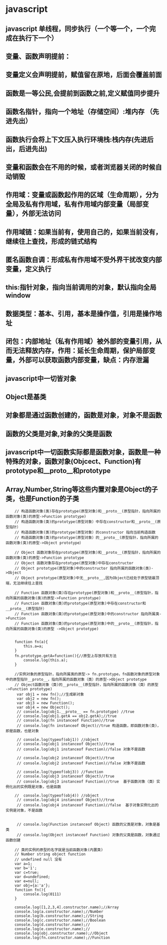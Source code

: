 # javascript
## javascript 单线程，同步执行（一个等一个，一个完成在执行下一个）  
## 变量、函数声明提前：  
## 变量定义会声明提前，赋值留在原地，后面会覆盖前面  
## 函数是一等公民,会提前到函数之前,定义赋值同步提升  
## 函数名指针，指向一个地址（存储空间）:堆内存 （先进先出）  
## 函数执行会将上下文压入执行环境栈:栈内存(先进后出，后进先出)  
## 变量和函数会在不用的时候，或者浏览器关闭的时候自动销毁  
## 作用域：变量或函数起作用的区域（生命周期），分为全局及私有作用域，私有作用域内部变量（局部变量），外部无法访问  
## 作用域链：如果当前有，使用自己的，如果当前没有，继续往上查找，形成的链式结构  
## 匿名函数自调：形成私有作用域不受外界干扰改变内部变量，定义执行  
## this:指针对象，指向当前调用的对象，默认指向全局window  
## 数据类型：基本、引用，基本是操作值，引用是操作地址  
## 闭包：内部地址（私有作用域）被外部的变量引用，从而无法释放内存，作用：延长生命周期，保护局部变量，外部可以获取函数内部变量，缺点：内存泄漏  

## javascript中一切皆对象  
## Object是基类  
## 对象都是通过函数创建的，函数是对象，对象不是函数  
## 函数的父类是对象,对象的父类是函数  
## javascript中一切函数实际都是函数对象，函数是一种特殊的对象，函数对象(Objcect、Function)有prototype和__proto__和prototype  
## Array,Number,String等这些内置对象是Object的子类，也是Function的子类  
		

		// 构造函数对象(类)存在prototype(原型对象)和__proto__(原型指针，指向所属的函数对象(类)的原型->Function prototype)
		// 构造函数对象(类)的prototype(原型对象）中存在constructor和__proto__(原型指针）
		// 构造函数对象(类)的prototype(原型对象）的constructor 指向当前构造函数
		// 构造函数对象(类)的prototype(原型对象）的__proto__(原型指针，指向所属的函数对象(类)的原型->Object prototype）
	 
		// Object 函数对象存在prototype(原型对象)和__proto__(原型指针，指向所属的函数对象(类)的原型->Function prototype
		// Object 函数对象存在prototype(原型对象)中存在constructor
		// Object prototype(原型对象)中的constructor 指向所属的函数对象(类)->Object
		// Object prototype(原型对象)中无__proto__,因为Object已经处于原型链最顶端，无法继续往上查找

		// Function 函数对象(类)存在prototype(原型对象)和__proto__(原型指针，指向所属的函数对象(类)的原型->Function prototype)
		// Function 函数对象(类)的prototype(原型对象)中存在constructor和__proto__(原型指针）
		// Function 函数对象(类)的prototype(原型对象)中的constructor 指向所属类->Function
		// Function 函数对象(类)的prototype(原型对象)中的__proto__(原型指针，指向所属的函数对象(类)的原型 ->Object prototype)

		
		function fn(a){
			this.a=a;
		}
		fn.prototype.getA=function(){//原型上存放共有方法
			console.log(this.a);
		}

		//实例对象的原型指针，指向所属类的原型-> fn.prototype，fn函数对象的原型对象中的原型指针__proto__，指向所属的函数对象（类）的原型->Object prototype
		// Object函数对象（类)的__proto__(原型指针，指向所属的函数对象（类）的原型 ->Function prototype)
		 var obj1 = new fn();//生成新对象
		 var obj2 = new fn();
		 var obj3 = new Function();
		 var obj4 = new Object();
		 // console.log(obj1.__proto__ == fn.prototype) //true 
		 // console.log(obj1.getA == obj2.getA);//true 
		 // console.log(fn instanceof Function)//true 
		 // console.log(fn instanceof Object)//true 构造函数，即函数对象(类)，即是函数，也是对象

		 // console.log(typeof(obj1)) //object
		 // console.log(obj1 instanceof Object)//true  
		 // console.log(obj1 instanceof Function)//false 对象不是函数

		 // console.log(obj2 instanceof Object)//true  
		 // console.log(obj2 instanceof Function)//false 对象不是函数

		 // console.log(typeof(obj3)) //function
		 // console.log(obj3 instanceof Object)//true  
		 // console.log(obj3 instanceof Function)//true  基于函数对象（类）实例化出的实例既是对象，也是函数 

 		//  console.log(typeof(obj4)) //object
		 // console.log(obj4 instanceof Object)//true  
		 // console.log(obj4 instanceof Function)//false  基于对象实例化出的实例是对象，不是函数 


		 // console.log(Function instanceof Object) 函数的父类是对象，对象是基类
		 // console.log(Object instanceof Function) 对象的父类是函数，对象通过函数创建
		
		// 类的实例的原型的名字就是当前函数对象(内置类)  
	    // Number string object function
	    // undefined null 没有
		var a=1;
		var b='1';
		var c=true;
		var d=undefined;
		var e=null;
		var obj={a:'a'};
		function fn(){
			console.log(0111)
		}
		
		console.log([1,2,3,4].constructor.name);//Array 
		console.log(a.constructor.name);//Number
		console.log(b.constructor.name);//String
		console.log(c.constructor.name);//Boolean
		console.log(d.constructor.name);//
		console.log(e.constructor.name);//
		console.log(obj.constructor.name);//Object
		console.log(fn.constructor.name);//Function

